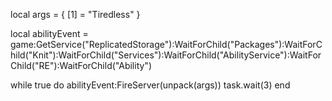 local args = {
    [1] = "Tiredless"
}

local abilityEvent = game:GetService("ReplicatedStorage"):WaitForChild("Packages"):WaitForChild("Knit"):WaitForChild("Services"):WaitForChild("AbilityService"):WaitForChild("RE"):WaitForChild("Ability")

while true do
    abilityEvent:FireServer(unpack(args))
    task.wait(3)
end
